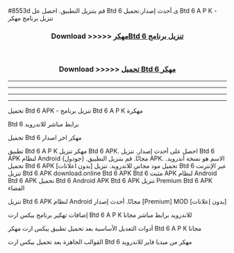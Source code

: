 #8553d قم بتنزيل التطبيق. احصل عل Btd 6  ى أحدث إصدار.تحميل Btd 6  A P K - تنزيل برنامج مهكر



<div align="center">
<h3>Download >>>>> <a href="https://ar-sites.web.app/?ar= Btd 6 ">مهكرBtd 6  تنزيل برنامج</a></h3><br>

<h3>Download >>>>> <a href="https://ar-sites.web.app/?ar= Btd 6 ">تحميل Btd 6  مهكر</a></h3>
</div>


----------------------------------------------------------

----------------------------------------------------------

----------------------------------------------------------

----------------------------------------------------------


تحميل Btd 6  APK - تنزيل برنامج Btd 6  A P K مهكرة

Btd 6  برابط مباشر للاندرويد

تحميل Btd 6  مهكر اخر اصدار

تطبيق Btd 6  A P K مهكر
تنزيل Btd 6  APK. احصل على أحدث إصدار.
تنزيل Btd 6  APK لنظام Android مجانًا.
قم بتنزيل التطبيق. {جودول} APK. الاسم هو نسخة أندرويد.
تحميل Btd 6  APK [بدون اعلانات]
تحميل مود مجاني للاندرويد.
تنزيل Btd 6  عبر الإنترنت
تنزيل Btd 6  APK
download.online Btd 6  APK
Btd 6  مثبت APK لنظام Android
Btd 6  APK
تحميل Btd 6  Android APK
Btd 6  APK تنزيل Premium
Btd 6  APK الفضاء

تنزيل Btd 6  APK لنظام Android مجانًا. أحدث إصدار [Premium] MOD [بدون إعلانات]

إضافات تهكير برنامج بيكس ارت Btd 6  A P K للاندرويد برابط مباشر مجانا

أدوات التعديل الأساسية بعد تحميل تطبيق بيكس ارت مهكر Btd 6  A P K مجانا

القوالب الجاهزة بعد تحميل بيكس ارت Btd 6  مهكر من ميديا فاير للاندرويد



